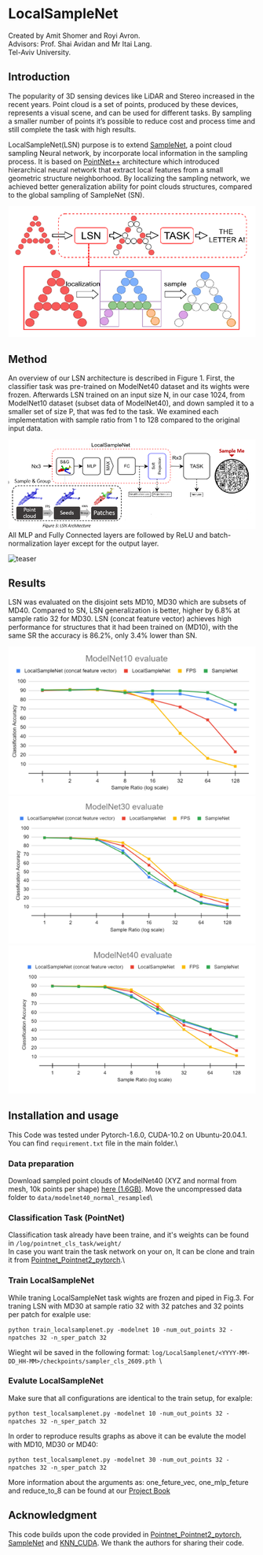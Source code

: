 # LocalSampleNet
Created by Amit Shomer and Royi Avron.\
Advisors: Prof. Shai Avidan and Mr Itai Lang.\
Tel-Aviv University.

## Introduction
The popularity of 3D sensing devices like LiDAR and Stereo increased in the recent years. Point cloud is a set of points, produced by these
devices, represents a visual scene, and can be used for different tasks. By sampling a smaller number of points it’s possible to reduce cost 
and process time and still complete the task with high results.

LocalSampleNet(LSN) purpose is to extend  <a href="https://arxiv.org/pdf/1912.03663.pdf">SampleNet</a>, a point cloud sampling Neural network, by incorporate local information in the sampling process.
 It is based on <a href="https://arxiv.org/pdf/1706.02413.pdf">PointNet++</a>  architecture which introduced hierarchical neural network that extract local features from a small geometric structure
 neighborhood. By localizing the sampling network, we achieved better generalization ability for point clouds structures, compared to the global 
sampling of SampleNet (SN). 

![teaser](https://github.com/amitshomer/Local_samplenet/blob/master/inter.PNG)

## Method 
An overview of our LSN architecture is described in Figure 1. First, the classifier task was pre-trained on ModelNet40 dataset and its wights were frozen. 
Afterwards LSN trained on an input size N, in our case 1024, from ModelNet10 dataset (subset data of ModelNet40), and down sampled it to a smaller set 
of size P, that was fed to the task. We examined each implementation with sample ratio from 1 to 128 compared to the original input data. 

![teaser](https://github.com/amitshomer/Local_samplenet/blob/master/method.PNG)
All MLP and Fully Connected layers are followed by ReLU and batch-normalization layer except for the output layer.

![teaser](https://github.com/amitshomer/Local_samplenet/blob/master/Airplane.gif)

## Results
LSN was evaluated on the disjoint sets MD10, MD30 which are subsets of MD40. Compared to SN, LSN generalization is better, higher by 6.8% at sample
 ratio 32 for MD30. LSN (concat feature vector) achieves high performance for structures that it had been trained on (MD10), with the same SR the accuracy
 is 86.2%, only 3.4% lower than SN.

![teaser](https://github.com/amitshomer/Local_samplenet/blob/master/MD10.PNG)
![teaser](https://github.com/amitshomer/Local_samplenet/blob/master/MD30.PNG)
![teaser](https://github.com/amitshomer/Local_samplenet/blob/master/MD40.PNG)


## Installation and usage
This Code was tested under Pytorch-1.6.0, CUDA-10.2 on Ubuntu-20.04.1. You can find `requirement.txt` file in the main folder.\

### Data preparation
Download sampled point clouds of ModelNet40 (XYZ and normal from mesh, 10k points per shape) <a href="https://shapenet.cs.stanford.edu/media/modelnet40_normal_resampled.zip">here (1.6GB)</a>. 
Move the uncompressed data folder to `data/modelnet40_normal_resampled`\

### Classification Task (PointNet)
Classification task already have been traine, and it's weights can be found in `/log/pointnet_cls_task/weight/`\
In case you want train the task network on your on, It can be clone and train it from <a href="https://github.com/yanx27/Pointnet_Pointnet2_pytorch">Pointnet_Pointnet2_pytorch</a>.\

### Train LocalSampleNet
While traning LocalSampleNet task wights are frozen and piped in Fig.3. For traning LSN with MD30 at sample ratio 32 with 32 patches and 32 points per patch for exalple use:  
```
python train_localsamplenet.py -modelnet 10 -num_out_points 32 -npatches 32 -n_sper_patch 32
```
Wieght wil be saved in the following format:  `log/LocalSamplenet/<YYYY-MM-DD_HH-MM>/checkpoints/sampler_cls_2609.pth `\

### Evalute LocalSampleNet
Make sure that all configurations are identical to the train setup, for exalple: 

```
python test_localsamplenet.py -modelnet 10 -num_out_points 32 -npatches 32 -n_sper_patch 32
```


In order to reproduce results graphs as above it can be evalute the model with MD10, MD30 or MD40:
```
python test_localsamplenet.py -modelnet 30 -num_out_points 32 -npatches 32 -n_sper_patch 32
```
More information about the arguments as: one_feture_vec, one_mlp_feture and reduce_to_8 can be found at our <a href="https://github.com/amitshomer/Local_samplenet/docs/blob/master/LocalSampleNet_Book_v3.pdf">Project Book</a>


## Acknowledgment
This code builds upon the code provided in <a href="https://github.com/yanx27/Pointnet_Pointnet2_pytorch">Pointnet_Pointnet2_pytorch</a>, <a href="https://github.com/itailang/SampleNet/tree/master/registration">SampleNet</a> and <a href="https://github.com/unlimblue/KNN_CUDA">KNN_CUDA</a>. We thank the authors for sharing their code.
